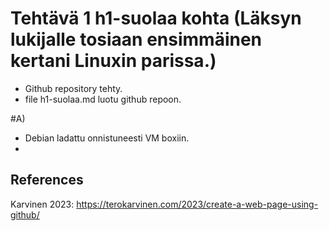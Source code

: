 # Tehtävä 1 h1-suolaa kohta  (Läksyn lukijalle tosiaan ensimmäinen kertani Linuxin parissa.) 

- Github repository tehty.
- file h1-suolaa.md luotu github repoon.

#A)
- Debian ladattu onnistuneesti VM boxiin. 
- 

 ## References
 
 Karvinen 2023: https://terokarvinen.com/2023/create-a-web-page-using-github/
